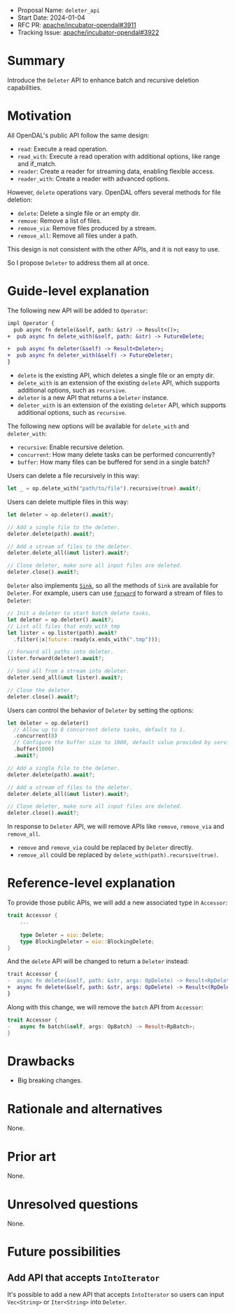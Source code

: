 - Proposal Name: `deleter_api`
- Start Date: 2024-01-04
- RFC PR: [apache/incubator-opendal#3911](https://github.com/apache/incubator-opendal/pull/3911)
- Tracking Issue: [apache/incubator-opendal#3922](https://github.com/apache/incubator-opendal/issues/3922)

# Summary

Introduce the `Deleter` API to enhance batch and recursive deletion capabilities.

# Motivation

All OpenDAL's public API follow the same design:

- `read`: Execute a read operation.
- `read_with`: Execute a read operation with additional options, like range and if_match.
- `reader`: Create a reader for streaming data, enabling flexible access.
- `reader_with`: Create a reader with advanced options.

However, `delete` operations vary. OpenDAL offers several methods for file deletion:

- `delete`: Delete a single file or an empty dir.
- `remove`: Remove a list of files.
- `remove_via`: Remove files produced by a stream.
- `remove_all`: Remove all files under a path.

This design is not consistent with the other APIs, and it is not easy to use.

So I propose `Deleter` to address them all at once.

# Guide-level explanation

The following new API will be added to `Operator`:

```diff
impl Operator {
  pub async fn detele(&self, path: &str) -> Result<()>;
+  pub async fn delete_with(&self, path: &str) -> FutureDelete;

+  pub async fn deleter(&self) -> Result<Deleter>;
+  pub async fn deleter_with(&self) -> FutureDeleter;
}
```

- `delete` is the existing API, which deletes a single file or an empty dir.
- `delete_with` is an extension of the existing `delete` API, which supports additional options, such as `recursive`.
- `deleter` is a new API that returns a `Deleter` instance.
- `deleter_with` is an extension of the existing `deleter` API, which supports additional options, such as `recursive`.

The following new options will be available for `delete_with` and `deleter_with`:

- `recursive`: Enable recursive deletion.
- `concurrent`: How many delete tasks can be performed concurrently?
- `buffer`: How many files can be buffered for send in a single batch?

Users can delete a file recursively in this way:

```rust
let _ = op.delete_with("path/to/file").recursive(true).await?;
```

Users can delete multiple files in this way:


```rust
let deleter = op.deleter().await?;

// Add a single file to the deleter.
deleter.delete(path).await?;

// Add a stream of files to the deleter.
deleter.delete_all(&mut lister).await?;

// Close deleter, make sure all input files are deleted.
deleter.close().await?;
```

`Deleter` also implements [`Sink`](https://docs.rs/futures/latest/futures/sink/trait.Sink.html), so all the methods of `Sink` are available for `Deleter`. For example, users can use [`forward`](https://docs.rs/futures/latest/futures/stream/trait.StreamExt.html#method.forward) to forward a stream of files to `Deleter`:

```rust
// Init a deleter to start batch delete tasks.
let deleter = op.deleter().await?;
// List all files that ends with tmp
let lister = op.lister(path).await?
  .filter(|x|future::ready(x.ends_with(".tmp")));

// Forward all paths into deleter.
lister.forward(deleter).await?;

// Send all from a stream into deleter.
deleter.send_all(&mut lister).await?;

// Close the deleter.
deleter.close().await?;
```

Users can control the behavior of `Deleter` by setting the options:

```rust
let deleter = op.deleter()
  // Allow up to 8 concurrent delete tasks, default to 1.
  .concurrent(8)
  // Configure the buffer size to 1000, default value provided by services.
  .buffer(1000)
  .await?;

// Add a single file to the deleter.
deleter.delete(path).await?;

// Add a stream of files to the deleter.
deleter.delete_all(&mut lister).await?;

// Close deleter, make sure all input files are deleted.
deleter.close().await?;
```

In response to `Deleter` API, we will remove APIs like `remove`, `remove_via` and `remove_all`.

- `remove` and `remove_via` could be replaced by `Deleter` directly.
- `remove_all` could be replaced by `delete_with(path).recursive(true)`.

# Reference-level explanation

To provide those public APIs, we will add a new associated type in `Accessor`:

```rust
trait Accessor {
    ...
    
    type Deleter = oio::Delete;
    type BlockingDeleter = oio::BlockingDelete;
}
```

And the `delete` API will be changed to return a `Deleter` instead:

```diff
trait Accessor {
-  async fn delete(&self, path: &str, args: OpDelete) -> Result<RpDelete>;
+  async fn delete(&self, path: &str, args: OpDelete) -> Result<(RpDelete, Self::Deleter)>;
}
```

Along with this change, we will remove the `batch` API from `Accessor`:

```rust
trait Accessor {
-   async fn batch(&self, args: OpBatch) -> Result<RpBatch>;
}
```

# Drawbacks

- Big breaking changes.


# Rationale and alternatives

None.

# Prior art

None.

# Unresolved questions

None.

# Future possibilities

## Add API that accepts `IntoIterator`

It's possible to add a new API that accepts `IntoIterator` so users can input `Vec<String>` or `Iter<String>` into `Deleter`.
